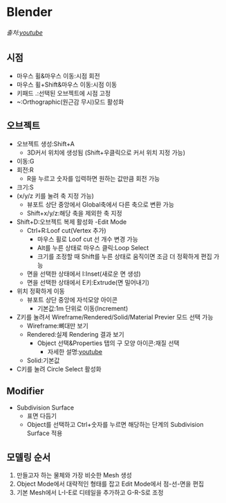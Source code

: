 # Blender
###### 출처:[youtube](https://youtube.com/playlist?list=PLjJclwOF6pOfy1hNnzaLhNzfnSzH_2Vy0)

## 시점
- 마우스 휠&마우스 이동:시점 회전
- 마우스 휠+Shift&마우스 이동:시점 이동
- 키패드 .:선택된 오브젝트에 시점 고정
- ~:Orthographic(원근감 무시)모드 활성화

## 오브젝트
- 오브젝트 생성:Shift+A
    - 3D커서 위치에 생성됨    (Shift+우클릭으로 커서 위치 지정 가능)
- 이동:G
- 회전:R
    - R을 누르고 숫자를 입력하면 원하는 값만큼 회전 가능
- 크기:S
- (x/y/z 키를 눌려 축 지정 가능)
    - 뷰포트 상단 중앙에서 Global축에서 다른 축으로 변환 가능
    - Shift+x/y/z:해당 축을 제외한 축 지정
- Shift+D:오브젝트 복제 활성화
-Edit Mode
    - Ctrl+R:Loof cut(Vertex 추가)
        - 마우스 휠로 Loof cut 선 개수 변경 가능
        - Alt를 누른 상태로 마우스 클릭:Loop Select
        - 크기를 조정할 때 Shift를 누른 상태로 움직이면 조금 더 정확하게 편집 가능
    - 면을 선택한 상태에서 I:Inset(새로운 면 생성)
    - 면을 선택한 상태에서 E키:Extrude(면 밀어내기)
- 위치 정확하게 이동
    - 뷰포트 상단 중앙에 자석모양 아이콘
        - 기본값:1m 단위로 이동(Increment)
- Z키를 눌려서 Wireframe/Rendered/Solid/Material Previer 모드 선택 가능
    - Wireframe:뼈대만 보기
    - Rendered:실제 Rendering 결과 보기
        - Object 선택&Properties 탭의 구 모양 아이콘:재질 선택
            - 자세한 설명:[youtube](https://youtu.be/-Xi2Y7GkDqU?t=148)
    - Solid:기본값
- C키를 눌려 Circle Select 활성화

## Modifier
- Subdivision Surface
    - 표면 다듬기
    - Object를 선택하고 Ctrl+숫자를 누르면 해당하는 단계의 Subdivision Surface 적용

## 모델링 순서
1. 만들고자 하는 물체와 가장 비슷한 Mesh 생성
2. Object Mode에서 대략적인 형태를 잡고 Edit Mode에서 점-선-면을 편집
3. 기본 Mesh에서 L-I-E로 디테일을 추가하고 G-R-S로 조정
